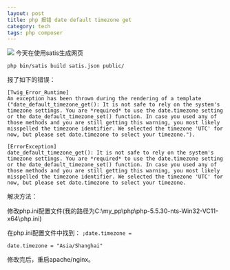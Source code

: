 ```yaml
---
layout: post
title: php 报错 date default timezone get
category: tech
tags: php composer
---
```


![](http://7vigrt.com1.z0.glb.clouddn.com/blog/pic/201702/php.jpg)
今天在使用satis生成网页

    php bin/satis build satis.json public/
    
报了如下的错误：

    [Twig_Error_Runtime]
    An exception has been thrown during the rendering of a template ("date_default_timezone_get(): It is not safe to rely on the system's timezone settings. You are *required* to use the date.timezone setting or the date_default_timezone_set() function. In case you used any of those methods and you are still getting this warning, you most likely misspelled the timezone identifier. We selected the timezone 'UTC' for now, but please set date.timezone to select your timezone.").

    [ErrorException]
    date_default_timezone_get(): It is not safe to rely on the system's timezone settings. You are *required* to use the date.timezone setting or the date_default_timezone_set() function. In case you used any of those methods and you are still getting this warning, you most likely misspelled the timezone identifier. We selected the timezone 'UTC' for now, but please set date.timezone to select your timezone. 
    
解决方法：

修改php.ini配置文件(我的路径为C:\my_pp\php\php-5.5.30-nts-Win32-VC11-x64\php.ini)

在php.ini配置文件中找到：  `;date.timezone =` 

    date.timezone = "Asia/Shanghai"

修改完后，重启apache/nginx。

